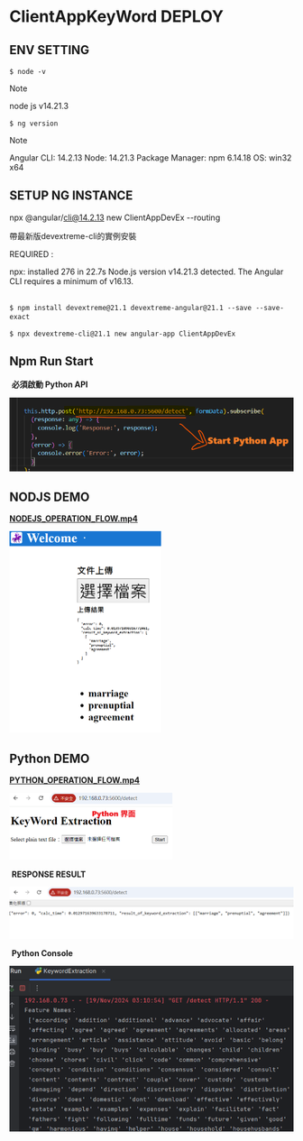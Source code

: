 # ClientAppKeyWord DEPLOY

## ENV SETTING

```
$ node -v    
```

> [!NOTE]
>
> node js v14.21.3

```
$ ng version
```

> [!NOTE]
>
> Angular CLI: 14.2.13
> Node: 14.21.3
> Package Manager: npm 6.14.18
> OS: win32 x64



## SETUP NG INSTANCE

npx @angular/cli@14.2.13 new ClientAppDevEx --routing

帶最新版devextreme-cli的實例安裝

REQUIRED : 

npx: installed 276 in 22.7s
Node.js version v14.21.3 detected.
The Angular CLI requires a minimum of v16.13.

```

$ npm install devextreme@21.1 devextreme-angular@21.1 --save --save-exact
```

```
$ npx devextreme-cli@21.1 new angular-app ClientAppDevEx
```

## Npm Run Start

​		    **必須啟動 Python API**

![image-20241118211903454](README_IMGs/README/image-20241118211903454.png)

 



## NODJS DEMO

**[NODEJS_OPERATION_FLOW.mp4](NODEJS_OPERATION_FLOW.mp4)**  

<img src="README_IMGs/README/image-20241119031005260.png" alt="image-20241119031005260" style="zoom:50%;" />

## Python DEMO

**[PYTHON_OPERATION_FLOW.mp4](PYTHON_OPERATION_FLOW.mp4)**

​			<img src="README_IMGs/README/image-20241119031202604.png" alt="image-20241119031202604" style="zoom:50%;" />

​			**RESPONSE RESULT**

​			<img src="README_IMGs/README/image-20241119031306367.png" alt="image-20241119031306367" style="zoom:50%;" />

​			**Python Console**

​			<img src="README_IMGs/README/image-20241119031418581.png" alt="image-20241119031418581" style="zoom: 67%;" />

